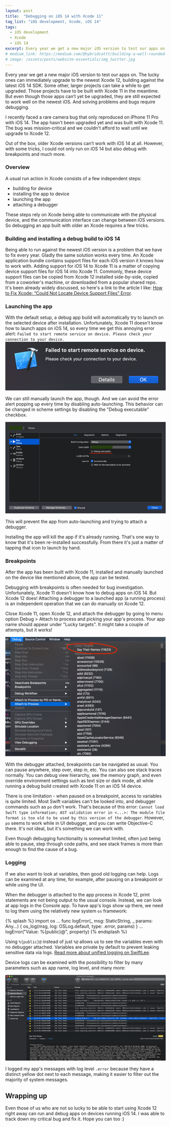 ```yaml
---
layout: post
title:  "Debugging on iOS 14 with Xcode 11"
tag_list: "iOS development, Xcode, iOS 14"
tags: 
  - iOS development 
  - Xcode 
  - iOS 14
excerpt: Every year we get a new major iOS version to test our apps on. Some apps can't be upgraded to Xcode 12 right away, but they are still expected to work well on iOS 14. With some tricks, we can not only run on iOS 14 but also debug with breakpoints and much more.
# medium_link: https://medium.com/@hybridcattt/building-a-well-rounded-website-essentials-822a27a46cad?source=friends_link&sk=e11724a15e3bfa5a61a728397d1dbe0d
# image: /assets/posts/website-essentials/img_twitter.jpg
---
```


Every year we get a new major iOS version to test our apps on. 
The lucky ones can immediately upgrade to the newest Xcode 12, building against the latest iOS 14 SDK. 
Some other, larger projects can take a while to get upgraded. 
Those projects have to be built with Xcode 11 in the meantime. 
But even though those apps can’t yet be upgraded, they are still expected to work well on the newest iOS. And solving problems and bugs require debugging.

I recently faced a rare camera bug that only reproduced on iPhone 11 Pro with iOS 14. 
The app hasn't been upgraded yet and was built with Xcode 11.
The bug was mission-critical and we couldn't afford to wait until we upgrade to Xcode 12.

Out of the box, older Xcode versions can’t work with iOS 14 at all. However, with some tricks, I could not only run on iOS 14 but also debug with breakpoints and much more.

### Overview

A usual run action in Xcode consists of a few independent steps:
- building for device
- installing the app to device
- launching the app
- attaching a debugger

These steps rely on Xcode being able to communicate with the physical device, and the communication interface can change between iOS versions.
So debugging an app built with older an Xcode requires a few tricks. 

### Building and installing a debug build to iOS 14

Being able to run against the newest iOS version is a problem that we have to fix every year. Gladly the same solution works every time. 
An Xcode application bundle contains support files for each iOS version it knows how to work with.
Adding support for iOS 14 to Xcode 11 is a matter of copying device support files for iOS 14 into Xcode 11. 
Commonly, these device support files can be copied from Xcode 12 installed side-by-side, copied from a coworker's machine, 
or downloaded from a popular shared repo.  
It's been already widely discussed, so here's a link to the article I like: [How to Fix Xcode: “Could Not Locate Device Support Files” Error](https://faizmokhtar.com/posts/how-to-fix-xcode-could-not-locate-device-support-files-error-without-updating-your-xcode/).

### Launching the app

With the default setup, a debug app build will automatically try to launch on the selected device after installation. 
Unfortunately, Xcode 11 doesn't know how to launch apps on iOS 14, so every time we get this annoying error alert: 
`Failed to start remote service on device. Please check your connection to your device.`
![Error: Failed to start remote service on device. Please check your connection to your device.](/assets/posts/debugging-ios14-xcode11/failed_to_start_error.png)

We can still manually launch the app, though. 
And we can avoid the error alert popping up every time by disabling auto-launching.
This behavior can be changed in scheme settings by disabling the "Debug executable" checkbox. 

![Disabling debug executable in scheme settings](/assets/posts/debugging-ios14-xcode11/scheme_settings_disable_debug.png)

This will prevent the app from auto-launching and trying to attach a debugger.

Installing the app will kill the app if it's already running. That's one way to know that it's been re-installed successfully. 
From there it's just a matter of tapping that icon to launch by hand.

### Breakpoints

After the app has been built with Xcode 11, installed and manually launched on the device like mentioned above, the app can be tested.

Debugging with breakpoints is often needed for bug investigation. 
Unfortunately, Xcode 11 doesn't know how to debug apps on iOS 14. But Xcode 12 does!
Attaching a debugger to a launched app (a running process) is an independent operation that we can do manually on Xcode 12.

Close Xcode 11, open Xcode 12, and attach the debugger 
by going to menu option Debug > Attach to process and picking your app's process.
Your app name should appear under "Lucky targets". It might take a couple of attempts, but it works!

![App name shows under Lucky Targets debug menu](/assets/posts/debugging-ios14-xcode11/debugger_likely_targets.png)

With the debugger attached, breakpoints can be navigated as usual. You can pause anywhere, step over, step in, etc. You can also see stack traces normally.
You can debug view hierarchy, see the memory graph, and even override environment settings such as text size or dark mode, 
all while running a debug build created with Xcode 11 on an iOS 14 device.

There is one limitation - when paused on a breakpoint, access to variables is quite limited. Most Swift variables can't be looked into, and debugger commands such as `po` don't work. 
That's because of this error: `Cannot load Swift type information; AST validation error in <...>: The module file format is too old to be used by this version of the debugger`.
However, `po` seems to work while in UI debugger, and you can write Objective-C there. It's not ideal, but it's something we can work with. 

Even though debugging functionality is somewhat limited, often just being able to pause, step through code paths, and see stack frames is more than enough to find the cause of a bug.

### Logging

If we also want to look at variables, then good old logging can help. Logs can be examined at any time, for example, after pausing on a breakpoint or while using the UI. 

When the debugger is attached to the app process in Xcode 12, print statements are not being output to the usual console.
Instead, we can look at app logs in the Console app. 
To have app's logs show up there, we need to log them using the relatively new system `os` framework:

{% splash %}
import os
...
func logError(_ msg: StaticString, _ params: Any...) {
    os_log(msg, log: OSLog.default, type: .error, params)
}
...
logError("Value: %{public}@", property)
{% endsplash %}

Using `%{public}@` instead of just `%@` allows us to see the variables even with no debugger attached. 
Variables are private by default to prevent leaking sensitive data via logs.
[Read more about unified logging on SwiftLee](https://www.avanderlee.com/workflow/oslog-unified-logging/).

Device logs can be examined with the possibility to filter by many parameters such as app name, log level, and many more:

![Console app with various log filters](/assets/posts/debugging-ios14-xcode11/console_filters2.png)

I logged my app's messages with log level `.error` because they have a distinct yellow dot next to each message, making it easier to filter out the majority of system messages.

## Wrapping up

Even those of us who are not so lucky to be able to start using Xcode 12 right away can run and debug apps on devices running iOS 14. 
I was able to track down my critical bug and fix it. Hope you can too :)
